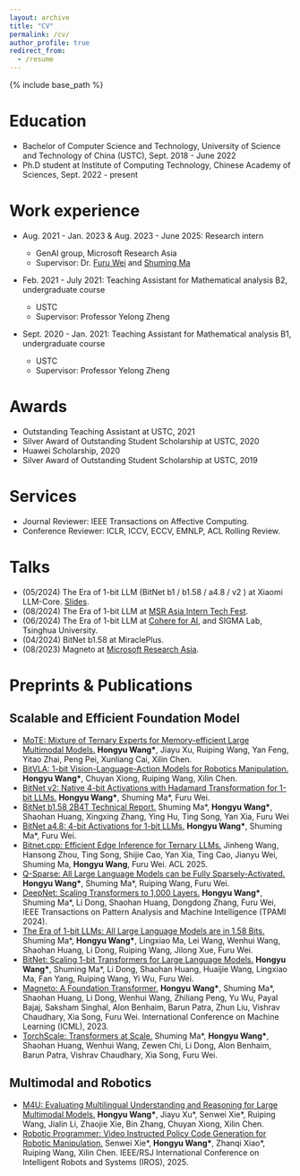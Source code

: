 ```yaml
---
layout: archive
title: "CV"
permalink: /cv/
author_profile: true
redirect_from:
  - /resume
---
```


{% include base_path %}

Education
======
* Bachelor of Computer Science and Technology, University of Science and Technology of China (USTC), Sept. 2018 - June 2022
* Ph.D student at Institute of Computing Technology, Chinese Academy of Sciences, Sept. 2022 - present

Work experience
======
* Aug. 2021 - Jan. 2023 & Aug. 2023 - June 2025: Research intern
  * GenAI group, Microsoft Research Asia
  * Supervisor: Dr. [Furu Wei](https://thegenerality.com/) and [Shuming Ma](https://scholar.google.com/citations?user=J44tjDMAAAAJ)

* Feb. 2021 - July 2021: Teaching Assistant for Mathematical analysis B2, undergraduate course
  * USTC
  * Supervisor: Professor Yelong Zheng

* Sept. 2020 - Jan. 2021: Teaching Assistant for Mathematical analysis B1, undergraduate course
  * USTC
  * Supervisor: Professor Yelong Zheng

Awards
======
* Outstanding Teaching Assistant at USTC, 2021
* Silver Award of Outstanding Student Scholarship at USTC, 2020
* Huawei Scholarship, 2020
* Silver Award of Outstanding Student Scholarship at USTC, 2019

Services
======
* Journal Reviewer: IEEE Transactions on Affective Computing.
* Conference Reviewer: ICLR, ICCV, ECCV, EMNLP, ACL Rolling Review.

Talks
======
* (05/2024) The Era of 1-bit LLM (BitNet b1 / b1.58 / a4.8 / v2 ) at Xiaomi LLM-Core. [Slides](https://github.com/ustcwhy/ustcwhy.github.io/blob/master/files/bitnet-20250527.pdf).
* (08/2024) The Era of 1-bit LLM at [MSR Asia Intern Tech Fest](https://mp.weixin.qq.com/s/HVhOhWpq1092Z5byc5nISw).
* (06/2024) The Era of 1-bit LLM at [Cohere for AI](https://www.youtube.com/watch?v=oxQjGOUbQx4&list=PLLalUvky4CLJKDaiWCumhsJpHNDhZeVll&index=17&t=229s), and SIGMA Lab, Tsinghua University.
* (04/2024) BitNet b1.58 at MiraclePlus.
* (08/2023) Magneto at [Microsoft Research Asia](https://www.msra.cn/zh-cn/news/features/icml-2023).

Preprints & Publications
======
## Scalable and Efficient Foundation Model
* [MoTE: Mixture of Ternary Experts for Memory-efficient Large Multimodal Models.](https://ustcwhy.github.io/publications/mote) <b>Hongyu Wang\*</b>, Jiayu Xu, Ruiping Wang, Yan Feng, Yitao Zhai, Peng Pei, Xunliang Cai, Xilin Chen.
* [BitVLA: 1-bit Vision-Language-Action Models for Robotics Manipulation.](https://ustcwhy.github.io/publications/bitvla) <b>Hongyu Wang\*</b>, Chuyan Xiong, Ruiping Wang, Xilin Chen.
* [BitNet v2: Native 4-bit Activations with Hadamard Transformation for 1-bit LLMs.](https://ustcwhy.github.io/publications/bitnet_v2/) <b>Hongyu Wang\*</b>, Shuming Ma\*, Furu Wei.
* [BitNet b1.58 2B4T Technical Report.](https://ustcwhy.github.io/publications/bitnet_2b4t/) Shuming Ma\*, <b>Hongyu Wang\*</b>, Shaohan Huang, Xingxing Zhang, Ying Hu, Ting Song, Yan Xia, Furu Wei
* [BitNet a4.8: 4-bit Activations for 1-bit LLMs.](https://ustcwhy.github.io/publications/bitnet_a4_8/) <b>Hongyu Wang\*</b>, Shuming Ma\*, Furu Wei.
* [Bitnet.cpp: Efficient Edge Inference for Ternary LLMs.](https://ustcwhy.github.io/publications/bitnet_cpp/) Jinheng Wang, Hansong Zhou, Ting Song, Shijie Cao, Yan Xia, Ting Cao, Jianyu Wei, Shuming Ma, <b>Hongyu Wang</b>, Furu Wei. ACL 2025.
* [Q-Sparse: All Large Language Models can be Fully Sparsely-Activated.](https://ustcwhy.github.io/publications/qsparse/) <b>Hongyu Wang\*</b>, Shuming Ma\*, Ruiping Wang, Furu Wei.
* [DeepNet: Scaling Transformers to 1,000 Layers.](https://ustcwhy.github.io/publications/deepnet/) <b>Hongyu Wang\*</b>, Shuming Ma\*, Li Dong, Shaohan Huang, Dongdong Zhang, Furu Wei, IEEE Transactions on Pattern Analysis and Machine Intelligence (TPAMI 2024).
* [The Era of 1-bit LLMs: All Large Language Models are in 1.58 Bits.](https://ustcwhy.github.io/publications/bitnet_b1_58) Shuming Ma\*, <b>Hongyu Wang\*</b>, Lingxiao Ma, Lei Wang, Wenhui Wang, Shaohan Huang, Li Dong, Ruiping Wang, Jilong Xue, Furu Wei.
* [BitNet: Scaling 1-bit Transformers for Large Language Models.](https://ustcwhy.github.io/publications/bitnet) <b>Hongyu Wang\*</b>, Shuming Ma\*, Li Dong, Shaohan Huang, Huaijie Wang, Lingxiao Ma, Fan Yang, Ruiping Wang, Yi Wu, Furu Wei.
* [Magneto: A Foundation Transformer.](https://ustcwhy.github.io/publications/foundation_transformer/) <b>Hongyu Wang\*</b>, Shuming Ma\*, Shaohan Huang, Li Dong, Wenhui Wang, Zhiliang Peng, Yu Wu, Payal Bajaj, Saksham Singhal, Alon Benhaim, Barun Patra, Zhun Liu, Vishrav Chaudhary, Xia Song, Furu Wei. International Conference on Machine Learning (ICML), 2023.
* [TorchScale: Transformers at Scale.](https://ustcwhy.github.io/publications/torchscale/) Shuming Ma\*, <b>Hongyu Wang\*</b>, Shaohan Huang, Wenhui Wang, Zewen Chi, Li Dong, Alon Benhaim, Barun Patra, Vishrav Chaudhary, Xia Song, Furu Wei.

## Multimodal and Robotics
* [M4U: Evaluating Multilingual Understanding and Reasoning for Large Multimodal Models.](https://ustcwhy.github.io/publications/m4u/) <b>Hongyu Wang\*</b>, Jiayu Xu\*, Senwei Xie\*, Ruiping Wang, Jialin Li, Zhaojie Xie, Bin Zhang, Chuyan Xiong, Xilin Chen.
* [Robotic Programmer: Video Instructed Policy Code Generation for Robotic Manipulation.](https://ustcwhy.github.io/publications/robopro/) Senwei Xie\*, <b>Hongyu Wang\*</b>, Zhanqi Xiao\*, Ruiping Wang, Xilin Chen. IEEE/RSJ International Conference on Intelligent Robots and Systems (IROS), 2025.
  
<!-- Talks
======
  <ul>{% for post in site.talks %}
    {% include archive-single-talk-cv.html %}
  {% endfor %}</ul>
  
Teaching
======
  <ul>{% for post in site.teaching %}
    {% include archive-single-cv.html %}
  {% endfor %}</ul>
  
Service and leadership
======
* Currently signed in to 43 different slack teams -->
